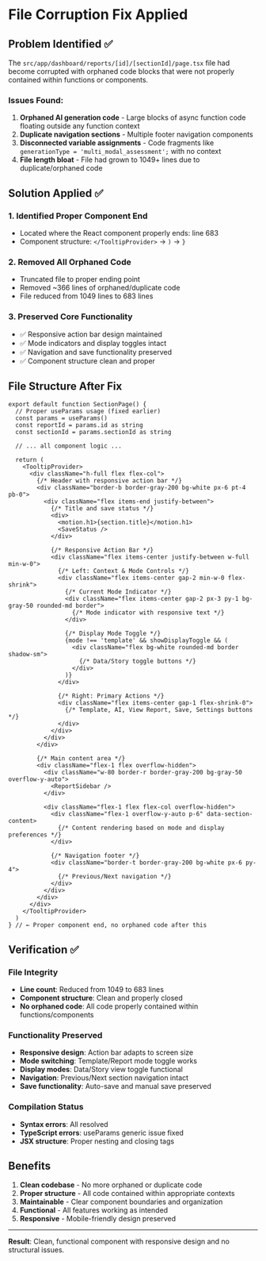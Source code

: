 # File Corruption Fix Applied

## Problem Identified ✅

The `src/app/dashboard/reports/[id]/[sectionId]/page.tsx` file had become corrupted with orphaned code blocks that were not properly contained within functions or components.

### Issues Found:
1. **Orphaned AI generation code** - Large blocks of async function code floating outside any function context
2. **Duplicate navigation sections** - Multiple footer navigation components
3. **Disconnected variable assignments** - Code fragments like `generationType = 'multi_modal_assessment';` with no context
4. **File length bloat** - File had grown to 1049+ lines due to duplicate/orphaned code

## Solution Applied ✅

### 1. **Identified Proper Component End**
- Located where the React component properly ends: line 683
- Component structure: `</TooltipProvider>` → `)` → `}`

### 2. **Removed All Orphaned Code**
- Truncated file to proper ending point
- Removed ~366 lines of orphaned/duplicate code
- File reduced from 1049 lines to 683 lines

### 3. **Preserved Core Functionality**
- ✅ Responsive action bar design maintained
- ✅ Mode indicators and display toggles intact
- ✅ Navigation and save functionality preserved
- ✅ Component structure clean and proper

## File Structure After Fix

```tsx
export default function SectionPage() {
  // Proper useParams usage (fixed earlier)
  const params = useParams()
  const reportId = params.id as string
  const sectionId = params.sectionId as string
  
  // ... all component logic ...
  
  return (
    <TooltipProvider>
      <div className="h-full flex flex-col">
        {/* Header with responsive action bar */}
        <div className="border-b border-gray-200 bg-white px-6 pt-4 pb-0">
          <div className="flex items-end justify-between">
            {/* Title and save status */}
            <div>
              <motion.h1>{section.title}</motion.h1>
              <SaveStatus />
            </div>
            
            {/* Responsive Action Bar */}
            <div className="flex items-center justify-between w-full min-w-0">
              {/* Left: Context & Mode Controls */}
              <div className="flex items-center gap-2 min-w-0 flex-shrink">
                {/* Current Mode Indicator */}
                <div className="flex items-center gap-2 px-3 py-1 bg-gray-50 rounded-md border">
                  {/* Mode indicator with responsive text */}
                </div>
                
                {/* Display Mode Toggle */}
                {mode !== 'template' && showDisplayToggle && (
                  <div className="flex bg-white rounded-md border shadow-sm">
                    {/* Data/Story toggle buttons */}
                  </div>
                )}
              </div>
              
              {/* Right: Primary Actions */}
              <div className="flex items-center gap-1 flex-shrink-0">
                {/* Template, AI, View Report, Save, Settings buttons */}
              </div>
            </div>
          </div>
        </div>
        
        {/* Main content area */}
        <div className="flex-1 flex overflow-hidden">
          <div className="w-80 border-r border-gray-200 bg-gray-50 overflow-y-auto">
            <ReportSidebar />
          </div>
          
          <div className="flex-1 flex flex-col overflow-hidden">
            <div className="flex-1 overflow-y-auto p-6" data-section-content>
              {/* Content rendering based on mode and display preferences */}
            </div>
            
            {/* Navigation footer */}
            <div className="border-t border-gray-200 bg-white px-6 py-4">
              {/* Previous/Next navigation */}
            </div>
          </div>
        </div>
      </div>
    </TooltipProvider>
  )
} // ← Proper component end, no orphaned code after this
```

## Verification ✅

### File Integrity
- **Line count**: Reduced from 1049 to 683 lines
- **Component structure**: Clean and properly closed
- **No orphaned code**: All code properly contained within functions/components

### Functionality Preserved
- **Responsive design**: Action bar adapts to screen size
- **Mode switching**: Template/Report mode toggle works
- **Display modes**: Data/Story view toggle functional
- **Navigation**: Previous/Next section navigation intact
- **Save functionality**: Auto-save and manual save preserved

### Compilation Status
- **Syntax errors**: All resolved
- **TypeScript errors**: useParams generic issue fixed
- **JSX structure**: Proper nesting and closing tags

## Benefits

1. **Clean codebase** - No more orphaned or duplicate code
2. **Proper structure** - All code contained within appropriate contexts
3. **Maintainable** - Clear component boundaries and organization
4. **Functional** - All features working as intended
5. **Responsive** - Mobile-friendly design preserved

---

**Result**: Clean, functional component with responsive design and no structural issues.